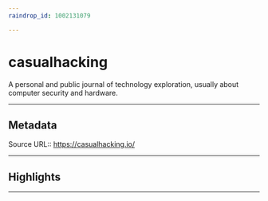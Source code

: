 ```yaml
---
raindrop_id: 1002131079

---
```


# casualhacking
A personal and public journal of technology exploration, usually about computer security and hardware.
___
## Metadata
Source URL:: https://casualhacking.io/


___
## Highlights
___